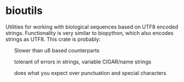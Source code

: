 # bioutils
Utilities for working with biological sequences based on UTF8 encoded strings. Functionality is very similar to biopython, which also encodes strings as UTF8. This crate is probably:

  <ul>Slower than u8 based counterparts </ul>
  <ul>tolerant of errors in strings, variable CIGAR/name strings </ul>
  <ul>does what you expect over punctuation and special characters </ul>
